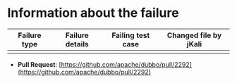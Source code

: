 # Information about the failure

| Failure type | Failure details |Failing test case | Changed file by jKali |
|--------------|-----------------|------------------|----------------------------|
|  |  | | |

- **Pull Request**: [https://github.com/apache/dubbo/pull/2292](https://github.com/apache/dubbo/pull/2292)


